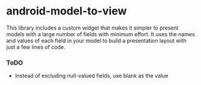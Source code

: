# android-model-to-view
This library includes a custom widget that makes it simpler to present models with a large number of fields with minimum effort. It uses the names and values of each field in your model to build a presentation layout with just a few lines of code.


### ToDO

* Instead of excluding null-valued fields, use blank as the value